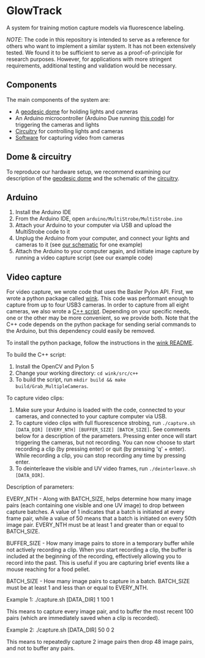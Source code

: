 # GlowTrack 

A system for training motion capture models via fluorescence labeling.

*NOTE*: The code in this repository is intended to serve as a reference for others who want to implement a similar system. It has not been extensively tested. We found it to be sufficient to serve as a proof-of-principle for research purposes. However, for applications with more stringent requirements, additional testing and validation would be necessary.

## Components

The main components of the system are:

- A [geodesic dome](https://github.com/azimlabsalk/glowtrack/blob/main/dome.md) for holding lights and cameras
- An Arduino microcontroller (Arduino Due running [this code](https://github.com/azimlabsalk/glowtrack/blob/main/arduino/MultiStrobe/MultiStrobe.ino)) for triggering the cameras and lights
- [Circuitry](https://github.com/azimlabsalk/glowtrack/blob/main/electronics/schematic.pdf) for controlling lights and cameras
- [Software](https://github.com/azimlabsalk/glowtrack/tree/main/wink) for capturing video from cameras

## Dome & circuitry

To reproduce our hardware setup, we recommend examining our description of the [geodesic dome](https://github.com/azimlabsalk/glowtrack/blob/main/dome.md) and the schematic of the [circuitry](https://github.com/azimlabsalk/glowtrack/blob/main/electronics/schematic.pdf).

## Arduino

1. Install the Arduino IDE
2. From the Arduino IDE, open `arduino/MultiStrobe/MultiStrobe.ino`
3. Attach your Arduino to your computer via USB and upload the MultiStrobe code to it
4. Unplug the Arduino from your computer, and connect your lights and cameras to it (see [our schematic](https://github.com/azimlabsalk/glowtrack/blob/main/electronics/schematic.pdf) for one example)
5. Attach the Arduino to your computer again, and initiate image capture by running a video capture script (see our example code)

## Video capture

For video capture, we wrote code that uses the Basler Pylon API. First, we wrote a python package called [wink](https://github.com/azimlabsalk/glowtrack/blob/main/wink/src/python/wink). This code was performant enough to capture from up to four USB3 cameras. In order to capture from all eight cameras, we also wrote a [C++ script](https://github.com/azimlabsalk/glowtrack/blob/main/wink/src/c++/Grab_MultipleCameras.cpp). Depending on your specific needs, one or the other may be more convenient, so we provide both. Note that the C++ code depends on the python package for sending serial commands to the Arduino, but this dependency could easily be removed. 

To install the python package, follow the instructions in the [wink README](https://github.com/azimlabsalk/glowtrack/blob/main/wink/README.md).

To build the C++ script:

1. Install the OpenCV and Pylon 5
2. Change your working directory: `cd wink/src/c++`
3. To build the script, run `mkdir build && make build/Grab_MultipleCameras`. 

To capture video clips:

1. Make sure your Arduino is loaded with the code, connected to your cameras, and connected to your capture computer via USB. 
2. To capture video clips with full fluorescence strobing, run `./capture.sh [DATA_DIR] [EVERY_NTH] [BUFFER_SIZE] [BATCH_SIZE]`. See comments below for a description of the parameters. Pressing enter once will start triggering the cameras, but not recording. You can now choose to start recording a clip (by pressing enter) or quit (by pressing 'q' + enter). While recording a clip, you can stop recording any time by pressing enter.
3. To deinterleave the visible and UV video frames, run `./deinterleave.sh [DATA_DIR]`.

Description of parameters:

EVERY_NTH - Along with BATCH_SIZE, helps determine how many image pairs (each containing one visible and one UV image) to drop between capture batches. A value of 1 indicates that a batch is initiated at every frame pair, while a value of 50 means that a batch is initiated on every 50th image pair. EVERY_NTH must be at least 1 and greater than or equal to BATCH_SIZE.

BUFFER_SIZE - How many image pairs to store in a temporary buffer while not actively recording a clip. When you start recording a clip, the buffer is included at the beginning of the recording, effectively allowing you to record into the past. This is useful if you are capturing brief events like a mouse reaching for a food pellet.

BATCH_SIZE - How many image pairs to capture in a batch. BATCH_SIZE must be at least 1 and less than or equal to EVERY_NTH.

Example 1: ./capture.sh [DATA_DIR] 1 100 1

  This means to capture every image pair, and to buffer the most recent 100 pairs (which are immediately saved when a clip is recorded).

Example 2: ./capture.sh [DATA_DIR] 50 0 2

  This means to repeatedly capture 2 image pairs then drop 48 image pairs, and not to buffer any pairs.


